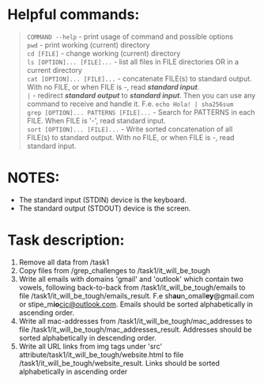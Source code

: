 # Helpful commands:

> `COMMAND --help` - print usage of command and possible options  
> `pwd` - print working (current) directory  
> `cd [FILE]` - change working (current) directory  
> `ls [OPTION]... [FILE]...` - list all files in FILE directories OR in a current directory  
> `cat [OPTION]... [FILE]...` - concatenate FILE(s) to standard output. With no FILE, or when FILE is -, read
> **_standard input_**.  
> `|` - redirect **_standard output_** to **_standard input_**. Then you can use any command to receive and handle it. F.e. `echo Hola! | sha256sum`  
> `grep [OPTION]... PATTERNS [FILE]...` - Search for PATTERNS in each FILE. When FILE is '-', read standard input.  
> `sort [OPTION]... [FILE]...` - Write sorted concatenation of all FILE(s) to standard output. With no FILE, or when FILE is -, read standard input.  

# NOTES:
 - The standard input (STDIN) device is the keyboard.
 - The standard output (STDOUT) device is the screen.

# Task description:

1. Remove all data from /task1
2. Copy files from /grep_challenges to /task1/it_will_be_tough
3. Write all emails with domains 'gmail' and 'outlook' which contain two vowels, following back-to-back from /task1/it_will_be_tough/emails to file /task1/it_will_be_tough/emails_result. F.e sh**au**n_omall**ey**@gmail.com or stipe_m**io**cic@outlook.com. Emails should be sorted alphabetically in ascending order.
4. Write all mac-addresses from /task1/it_will_be_tough/mac_addresses to file /task1/it_will_be_tough/mac_addresses_result. Addresses should be sorted alphabetically in descending order.
5. Write all URL links from img tags under 'src' attribute/task1/it_will_be_tough/website.html to file /task1/it_will_be_tough/website_result. Links should be sorted alphabetically in ascending order  